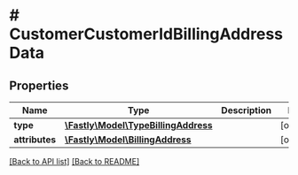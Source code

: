 # # CustomerCustomerIdBillingAddressData

## Properties

Name | Type | Description | Notes
------------ | ------------- | ------------- | -------------
**type** | [**\Fastly\Model\TypeBillingAddress**](TypeBillingAddress.md) |  | [optional] 
**attributes** | [**\Fastly\Model\BillingAddress**](BillingAddress.md) |  | [optional] 


[[Back to API list]](../../README.md#endpoints) [[Back to README]](../../README.md)
